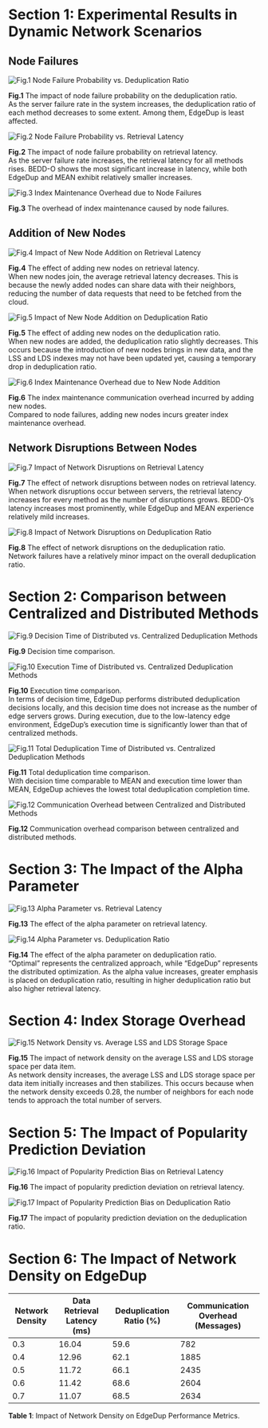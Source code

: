 # Section 1: Experimental Results in Dynamic Network Scenarios

## Node Failures
![Fig.1 Node Failure Probability vs. Deduplication Ratio](https://github.com/WangYang-bit/EdgeDup/blob/main/Figures/Node%20Error%20Rate%20vs%20Dedup.png "Fig.1 Node Failure Probability vs. Deduplication Ratio")

**Fig.1** The impact of node failure probability on the deduplication ratio.  
As the server failure rate in the system increases, the deduplication ratio of each method decreases to some extent. Among them, EdgeDup is least affected.

![Fig.2 Node Failure Probability vs. Retrieval Latency](https://github.com/WangYang-bit/EdgeDup/blob/main/Figures/Node%20Error%20Rate%20vs%20latency.png "Fig.2 Node Failure Probability vs. Retrieval Latency")

**Fig.2** The impact of node failure probability on retrieval latency.  
As the server failure rate increases, the retrieval latency for all methods rises. BEDD-O shows the most significant increase in latency, while both EdgeDup and MEAN exhibit relatively smaller increases.

![Fig.3 Index Maintenance Overhead due to Node Failures](https://github.com/WangYang-bit/EdgeDup/blob/main/Figures/Node%20Error%20vs%20communication.png "Fig.3 Index Maintenance Overhead due to Node Failures")

**Fig.3** The overhead of index maintenance caused by node failures.

## Addition of New Nodes
![Fig.4 Impact of New Node Addition on Retrieval Latency](https://github.com/WangYang-bit/EdgeDup/blob/main/Figures/Node%20Add%20vs%20latency.png "Fig.4 Impact of New Node Addition on Retrieval Latency")

**Fig.4** The effect of adding new nodes on retrieval latency.  
When new nodes join, the average retrieval latency decreases. This is because the newly added nodes can share data with their neighbors, reducing the number of data requests that need to be fetched from the cloud.

![Fig.5 Impact of New Node Addition on Deduplication Ratio](https://github.com/WangYang-bit/EdgeDup/blob/main/Figures/Node%20Add%20vs%20Dedup.png "Fig.5 Impact of New Node Addition on Deduplication Ratio")

**Fig.5** The effect of adding new nodes on the deduplication ratio.  
When new nodes are added, the deduplication ratio slightly decreases. This occurs because the introduction of new nodes brings in new data, and the LSS and LDS indexes may not have been updated yet, causing a temporary drop in deduplication ratio.

![Fig.6 Index Maintenance Overhead due to New Node Addition](https://github.com/WangYang-bit/EdgeDup/blob/main/Figures/Node%20Add%20vs%20communication.png "Fig.6 Index Maintenance Overhead due to New Node Addition")

**Fig.6** The index maintenance communication overhead incurred by adding new nodes.  
Compared to node failures, adding new nodes incurs greater index maintenance overhead.

## Network Disruptions Between Nodes
![Fig.7 Impact of Network Disruptions on Retrieval Latency](https://github.com/WangYang-bit/EdgeDup/blob/main/Figures/Node%20Error%20Rate%20vs%20latency.png "Fig.7 Impact of Network Disruptions on Retrieval Latency")

**Fig.7** The effect of network disruptions between nodes on retrieval latency.  
When network disruptions occur between servers, the retrieval latency increases for every method as the number of disruptions grows. BEDD-O’s latency increases most prominently, while EdgeDup and MEAN experience relatively mild increases.

![Fig.8 Impact of Network Disruptions on Deduplication Ratio](https://github.com/WangYang-bit/EdgeDup/blob/main/Figures/Node%20Error%20Rate%20vs%20Dedup.png "Fig.8 Impact of Network Disruptions on Deduplication Ratio")

**Fig.8** The effect of network disruptions on the deduplication ratio.  
Network failures have a relatively minor impact on the overall deduplication ratio.

# Section 2: Comparison between Centralized and Distributed Methods

![Fig.9 Decision Time of Distributed vs. Centralized Deduplication Methods](https://github.com/WangYang-bit/EdgeDup/blob/main/Figures/Server%20Num%20vs%20decision.png "Fig.9 Decision Time of Distributed vs. Centralized Methods")

**Fig.9** Decision time comparison.

![Fig.10 Execution Time of Distributed vs. Centralized Deduplication Methods](https://github.com/WangYang-bit/EdgeDup/blob/main/Figures/Server%20Num%20vs%20execute.png "Fig.10 Execution Time of Distributed vs. Centralized Methods")

**Fig.10** Execution time comparison.  
In terms of decision time, EdgeDup performs distributed deduplication decisions locally, and this decision time does not increase as the number of edge servers grows. During execution, due to the low-latency edge environment, EdgeDup’s execution time is significantly lower than that of centralized methods.

![Fig.11 Total Deduplication Time of Distributed vs. Centralized Deduplication Methods](https://github.com/WangYang-bit/EdgeDup/blob/main/Figures/Server%20Num%20vs%20Deduplication%20Time.png "Fig.11 Total Deduplication Time")

**Fig.11** Total deduplication time comparison.  
With decision time comparable to MEAN and execution time lower than MEAN, EdgeDup achieves the lowest total deduplication completion time.

![Fig.12 Communication Overhead between Centralized and Distributed Methods](https://github.com/WangYang-bit/EdgeDup/blob/main/Figures/Centralized%20vs%20Distributed%20Communication%20Overhead.png "Fig.12 Communication Overhead between Centralized and Distributed Methods")

**Fig.12** Communication overhead comparison between centralized and distributed methods.

# Section 3: The Impact of the Alpha Parameter
![Fig.13 Alpha Parameter vs. Retrieval Latency](https://github.com/WangYang-bit/EdgeDup/blob/main/Figures/alpha%20vs%20latency.png "Fig.13 Alpha Parameter vs. Retrieval Latency")

**Fig.13** The effect of the alpha parameter on retrieval latency.

![Fig.14 Alpha Parameter vs. Deduplication Ratio](https://github.com/WangYang-bit/EdgeDup/blob/main/Figures/alpha%20vs%20max_dedup.png "Fig.14 Alpha Parameter vs. Deduplication Ratio")

**Fig.14** The effect of the alpha parameter on deduplication ratio.  
“Optimal” represents the centralized approach, while “EdgeDup” represents the distributed optimization. As the alpha value increases, greater emphasis is placed on deduplication ratio, resulting in higher deduplication ratio but also higher retrieval latency.

# Section 4: Index Storage Overhead
![Fig.15 Network Density vs. Average LSS and LDS Storage Space](https://github.com/WangYang-bit/EdgeDup/blob/main/Figures/density%20vs%20memory.png "Fig.15 Network Density vs. Average LSS and LDS Storage Space")

**Fig.15** The impact of network density on the average LSS and LDS storage space per data item.  
As network density increases, the average LSS and LDS storage space per data item initially increases and then stabilizes. This occurs because when the network density exceeds 0.28, the number of neighbors for each node tends to approach the total number of servers.

# Section 5: The Impact of Popularity Prediction Deviation
![Fig.16 Impact of Popularity Prediction Bias on Retrieval Latency](https://github.com/WangYang-bit/EdgeDup/blob/main/Figures/Popularity%20Prediction%20Bias%20vs%20Latency.png "Fig.16 Impact of Popularity Prediction Bias on Retrieval Latency")

**Fig.16** The impact of popularity prediction deviation on retrieval latency.

![Fig.17 Impact of Popularity Prediction Bias on Deduplication Ratio](https://github.com/WangYang-bit/EdgeDup/blob/main/Figures/Popularity%20Prediction%20Bias%20vs%20Dedup.png "Fig.17 Impact of Popularity Prediction Bias on Deduplication Ratio")

**Fig.17** The impact of popularity prediction deviation on the deduplication ratio.

# Section 6: The Impact of Network Density on EdgeDup

| Network Density | Data Retrieval Latency (ms) | Deduplication Ratio (\%) | Communication Overhead (Messages) | 
| --------------- | --------------------------- | ------------------------ | ---------------------------------- | 
| 0.3             | 16.04                       | 59.6                     | 782                                | 
| 0.4             | 12.96                       | 62.1                     | 1885                               | 
| 0.5             | 11.72                       | 66.1                     | 2435                               | 
| 0.6             | 11.42                       | 68.6                     | 2604                               | 
| 0.7             | 11.07                       | 68.5                     | 2634                               | 

**Table 1**: Impact of Network Density on EdgeDup Performance Metrics.
